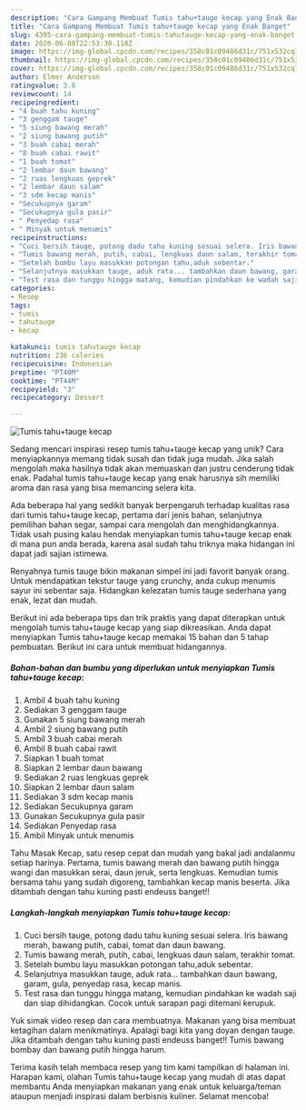 ```yaml
---
description: "Cara Gampang Membuat Tumis tahu+tauge kecap yang Enak Banget"
title: "Cara Gampang Membuat Tumis tahu+tauge kecap yang Enak Banget"
slug: 4395-cara-gampang-membuat-tumis-tahutauge-kecap-yang-enak-banget
date: 2020-06-08T22:53:30.110Z
image: https://img-global.cpcdn.com/recipes/358c01c09486d31c/751x532cq70/tumis-tahutauge-kecap-foto-resep-utama.jpg
thumbnail: https://img-global.cpcdn.com/recipes/358c01c09486d31c/751x532cq70/tumis-tahutauge-kecap-foto-resep-utama.jpg
cover: https://img-global.cpcdn.com/recipes/358c01c09486d31c/751x532cq70/tumis-tahutauge-kecap-foto-resep-utama.jpg
author: Elmer Anderson
ratingvalue: 3.8
reviewcount: 14
recipeingredient:
- "4 buah tahu kuning"
- "3 genggam tauge"
- "5 siung bawang merah"
- "2 siung bawang putih"
- "3 buah cabai merah"
- "8 buah cabai rawit"
- "1 buah tomat"
- "2 lembar daun bawang"
- "2 ruas lengkuas geprek"
- "2 lembar daun salam"
- "3 sdm kecap manis"
- "Secukupnya garam"
- "Secukupnya gula pasir"
- " Penyedap rasa"
- " Minyak untuk menumis"
recipeinstructions:
- "Cuci bersih tauge, potong dadu tahu kuning sesuai selera. Iris bawang merah, bawang putih, cabai, tomat dan daun bawang."
- "Tumis bawang merah, putih, cabai, lengkuas daun salam, terakhir tomat."
- "Setelah bumbu layu masukkan potongan tahu,aduk sebentar."
- "Selanjutnya masukkan tauge, aduk rata... tambahkan daun bawang, garam, gula, penyedap rasa, kecap manis."
- "Test rasa dan tunggu hingga matang, kemudian pindahkan ke wadah saji dan siap dihidangkan. Cocok untuk sarapan pagi ditemani kerupuk."
categories:
- Resep
tags:
- tumis
- tahutauge
- kecap

katakunci: tumis tahutauge kecap 
nutrition: 236 calories
recipecuisine: Indonesian
preptime: "PT40M"
cooktime: "PT44M"
recipeyield: "3"
recipecategory: Dessert

---
```



![Tumis tahu+tauge kecap](https://img-global.cpcdn.com/recipes/358c01c09486d31c/751x532cq70/tumis-tahutauge-kecap-foto-resep-utama.jpg)

Sedang mencari inspirasi resep tumis tahu+tauge kecap yang unik? Cara menyiapkannya memang tidak susah dan tidak juga mudah. Jika salah mengolah maka hasilnya tidak akan memuaskan dan justru cenderung tidak enak. Padahal tumis tahu+tauge kecap yang enak harusnya sih memiliki aroma dan rasa yang bisa memancing selera kita.

Ada beberapa hal yang sedikit banyak berpengaruh terhadap kualitas rasa dari tumis tahu+tauge kecap, pertama dari jenis bahan, selanjutnya pemilihan bahan segar, sampai cara mengolah dan menghidangkannya. Tidak usah pusing kalau hendak menyiapkan tumis tahu+tauge kecap enak di mana pun anda berada, karena asal sudah tahu triknya maka hidangan ini dapat jadi sajian istimewa.

Renyahnya tumis tauge bikin makanan simpel ini jadi favorit banyak orang. Untuk mendapatkan tekstur tauge yang crunchy, anda cukup menumis sayur ini sebentar saja. Hidangkan kelezatan tumis tauge sederhana yang enak, lezat dan mudah.


Berikut ini ada beberapa tips dan trik praktis yang dapat diterapkan untuk mengolah tumis tahu+tauge kecap yang siap dikreasikan. Anda dapat menyiapkan Tumis tahu+tauge kecap memakai 15 bahan dan 5 tahap pembuatan. Berikut ini cara untuk membuat hidangannya.

<!--inarticleads1-->

##### Bahan-bahan dan bumbu yang diperlukan untuk menyiapkan Tumis tahu+tauge kecap:

1. Ambil 4 buah tahu kuning
1. Sediakan 3 genggam tauge
1. Gunakan 5 siung bawang merah
1. Ambil 2 siung bawang putih
1. Ambil 3 buah cabai merah
1. Ambil 8 buah cabai rawit
1. Siapkan 1 buah tomat
1. Siapkan 2 lembar daun bawang
1. Sediakan 2 ruas lengkuas geprek
1. Siapkan 2 lembar daun salam
1. Sediakan 3 sdm kecap manis
1. Sediakan Secukupnya garam
1. Gunakan Secukupnya gula pasir
1. Sediakan  Penyedap rasa
1. Ambil  Minyak untuk menumis


Tahu Masak Kecap, satu resep cepat dan mudah yang bakal jadi andalanmu setiap harinya. Pertama, tumis bawang merah dan bawang putih hingga wangi dan masukkan serai, daun jeruk, serta lengkuas. Kemudian tumis bersama tahu yang sudah digoreng, tambahkan kecap manis beserta. Jika ditambah dengan tahu kuning pasti endeuss banget!! 

<!--inarticleads2-->

##### Langkah-langkah menyiapkan Tumis tahu+tauge kecap:

1. Cuci bersih tauge, potong dadu tahu kuning sesuai selera. Iris bawang merah, bawang putih, cabai, tomat dan daun bawang.
1. Tumis bawang merah, putih, cabai, lengkuas daun salam, terakhir tomat.
1. Setelah bumbu layu masukkan potongan tahu,aduk sebentar.
1. Selanjutnya masukkan tauge, aduk rata... tambahkan daun bawang, garam, gula, penyedap rasa, kecap manis.
1. Test rasa dan tunggu hingga matang, kemudian pindahkan ke wadah saji dan siap dihidangkan. Cocok untuk sarapan pagi ditemani kerupuk.


Yuk simak video resep dan cara membuatnya. Makanan yang bisa membuat ketagihan dalam menikmatinya. Apalagi bagi kita yang doyan dengan tauge. Jika ditambah dengan tahu kuning pasti endeuss banget!! Tumis bawang bombay dan bawang putih hingga harum. 

Terima kasih telah membaca resep yang tim kami tampilkan di halaman ini. Harapan kami, olahan Tumis tahu+tauge kecap yang mudah di atas dapat membantu Anda menyiapkan makanan yang enak untuk keluarga/teman ataupun menjadi inspirasi dalam berbisnis kuliner. Selamat mencoba!

